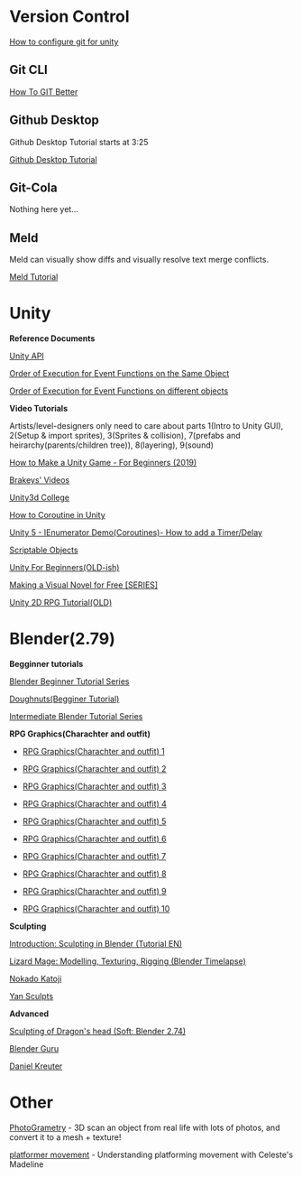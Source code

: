 # Version Control

[How to configure git for unity](https://sdsu-gco.github.io/How%20to%20configure%20git%20for%20unity.html#tool-configuration)

## Git CLI

[How To GIT Better](https://sdsu-gco.github.io/How%20to%20git%20better.html)

## Github Desktop

Github Desktop Tutorial starts at 3:25

[Github Desktop Tutorial](https://www.youtube.com/watch?v=qpXxcvS-g3g&feature=youtu.be&t=205)

## Git-Cola

Nothing here yet...

## Meld

Meld can visually show diffs and visually resolve text merge conflicts.

[Meld Tutorial](https://www.youtube.com/watch?v=rBep9HWsOHY)

# Unity

**Reference Documents**

[Unity API](https://docs.unity3d.com/ScriptReference/)

[Order of Execution for Event Functions on the Same Object](https://docs.unity3d.com/Manual/ExecutionOrder.html)

[Order of Execution for Event Functions on different objects](https://forum.unity.com/threads/onenable-before-awake.361429/)

**Video Tutorials**

Artists/level-designers only need to care about parts 1(Intro to Unity GUI), 2(Setup & import sprites), 3(Sprites & collision), 7(prefabs and heirarchy(parents/children tree)), 8(layering), 9(sound)

[How to Make a Unity Game - For Beginners (2019)](https://www.youtube.com/watch?v=BL2u_6sSvcM&list=PLB5_EOMkLx_WCGalAUeKXA1I-qQqYY_Sk)

[Brakeys' Videos](https://www.youtube.com/user/Brackeys/videos)

[Unity3d College](https://www.youtube.com/channel/UCX_b3NNQN5bzExm-22-NVVg/videos)

[How to Coroutine in Unity](https://www.youtube.com/watch?v=qolMYyq0nX0)

[Unity 5 - IEnumerator Demo(Coroutines)- How to add a Timer/Delay](https://www.youtube.com/watch?v=lrmNnwhOjgM)

[Scriptable Objects](https://learn.unity.com/tutorial/introduction-to-scriptable-objects?signup=true#5cf187b7edbc2a31a3b9b123)

[Unity For Beginners(OLD-ish)](https://www.youtube.com/watch?v=j48LtUkZRjU&list=PLPV2KyIb3jR5QFsefuO2RlAgWEz6EvVi6)

[Making a Visual Novel for Free \[SERIES\]](https://www.youtube.com/watch?v=nnxZVU0qe5I&list=PLGSox0FgA5B7mApF1vhbspLj5NpzKedU6)

[Unity 2D RPG Tutorial(OLD)](https://www.youtube.com/watch?v=NNpLsimyu3I&list=PL_4rJ_acBNMH3SExL3yIOzaqj5IP5CJLC)


# Blender(2.79)

**Begginner tutorials**

[Blender Beginner Tutorial Series](https://www.youtube.com/watch?v=d5luANNKuEc&list=PLs2aOcA-EaLNX5j2yxVQhEBpFgD3zDR9P&index=1)

[Doughnuts(Begginer Tutorial)](https://www.youtube.com/watch?v=JYj6e-72RDs)

[Intermediate Blender Tutorial Series](https://www.youtube.com/watch?v=yi87Dap_WOc&list=PLjEaoINr3zgHJVJF3T3CFUAZ6z11jKg6a)

**RPG Graphics(Charachter and outfit)**

- [RPG Graphics(Charachter and outfit) 1](https://youtu.be/aAO4C_8y0w8)
  
- [RPG Graphics(Charachter and outfit) 2](https://youtu.be/jp_SqjB0468)
  
- [RPG Graphics(Charachter and outfit) 3](https://youtu.be/nK2F-l8Wjbg)
  
- [RPG Graphics(Charachter and outfit) 4](https://youtu.be/gFf5eGCjUUg)
  
- [RPG Graphics(Charachter and outfit) 5](https://youtu.be/L3FJVQbnllc)
  
- [RPG Graphics(Charachter and outfit) 6](https://youtu.be/B_6xXNTB7dc)
  
- [RPG Graphics(Charachter and outfit) 7](https://youtu.be/rzau6SFcNOk)
  
- [RPG Graphics(Charachter and outfit) 8](https://youtu.be/NLYzM9jK1lA)
  
- [RPG Graphics(Charachter and outfit) 9](https://youtu.be/01gbRTk1Nbs)
  
- [RPG Graphics(Charachter and outfit) 10](https://youtu.be/4p5W9fShkCo)

**Sculpting**

[Introduction: Sculpting in Blender (Tutorial EN)](https://www.youtube.com/watch?v=tZnUgt659oI)

[Lizard Mage: Modelling, Texturing, Rigging (Blender Timelapse)](https://www.youtube.com/watch?v=6lqak2bFkpA)

[Nokado Katoji](https://www.youtube.com/channel/UC9oMeN2TPWsKveESiOFad3Q/videos)

[Yan Sculpts](https://www.youtube.com/channel/UCfjswDVU0XHyBN7UFG0Mi5Q/videos)

**Advanced**

[Sculpting of Dragon's head (Soft: Blender 2.74)](https://www.youtube.com/watch?v=LBtt6n0sah0)

[Blender Guru](https://www.youtube.com/user/AndrewPPrice/videos)

[Daniel Kreuter](https://www.youtube.com/user/MrLasla/videos)

# Other
[PhotoGrametry](https://www.youtube.com/watch?v=k4NTf0hMjtY) - 3D scan an object from real life with lots of photos, and convert it to a mesh + texture!

[platformer movement](https://www.youtube.com/watch?v=yorTG9at90g) - Understanding platforming movement with Celeste's Madeline